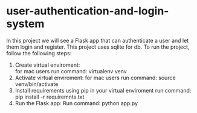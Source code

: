 # user-authentication-and-login-system
In this project we will see a Flask app that can authenticate a user and let them login and register. 
This project uses sqlite for db.
To run the project, follow the following steps:
1.  Create virtual enviroment:  
    for mac users run command: virtualenv venv
3.  Activate virtual enviroment:
    for mac users run command: source venv/bin/activate
4.  Install requirements using pip in your virtual enviroment
    run command: pip install -r requiremnts.txt
5.   Run the Flask app:
     Run command: python app.py
